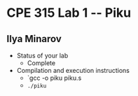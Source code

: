 # CPE 315 Lab 1 -- Piku

## Ilya Minarov

* Status of your lab
  * Complete
* Compilation and execution instructions
  * `gcc -o piku piku.s
  * `./piku`

